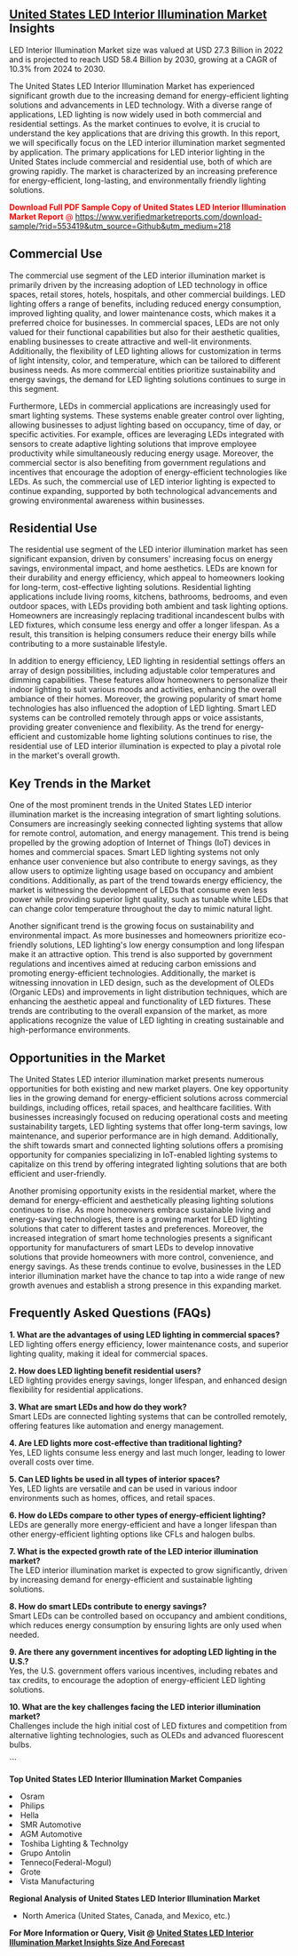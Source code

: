 <h2><a href="https://www.verifiedmarketreports.com/download-sample/?rid=553419&amp;utm_source=Github&amp;utm_medium=218" target="_blank">United States LED Interior Illumination Market</a> Insights</h2><p>LED Interior Illumination Market size was valued at USD 27.3 Billion in 2022 and is projected to reach USD 58.4 Billion by 2030, growing at a CAGR of 10.3% from 2024 to 2030.</p><p> <p>The United States LED Interior Illumination Market has experienced significant growth due to the increasing demand for energy-efficient lighting solutions and advancements in LED technology. With a diverse range of applications, LED lighting is now widely used in both commercial and residential settings. As the market continues to evolve, it is crucial to understand the key applications that are driving this growth. In this report, we will specifically focus on the LED interior illumination market segmented by application. The primary applications for LED interior lighting in the United States include commercial and residential use, both of which are growing rapidly. The market is characterized by an increasing preference for energy-efficient, long-lasting, and environmentally friendly lighting solutions. <p><span class=""><span style="color: #ff0000;"><strong>Download Full PDF Sample Copy of United States LED Interior Illumination Market Report</strong> @ </span><a href="https://www.verifiedmarketreports.com/download-sample/?rid=553419&amp;utm_source=Github&amp;utm_medium=218" target="_blank">https://www.verifiedmarketreports.com/download-sample/?rid=553419&amp;utm_source=Github&amp;utm_medium=218</a></span></p></p> <h2>Commercial Use</h2> <p>The commercial use segment of the LED interior illumination market is primarily driven by the increasing adoption of LED technology in office spaces, retail stores, hotels, hospitals, and other commercial buildings. LED lighting offers a range of benefits, including reduced energy consumption, improved lighting quality, and lower maintenance costs, which makes it a preferred choice for businesses. In commercial spaces, LEDs are not only valued for their functional capabilities but also for their aesthetic qualities, enabling businesses to create attractive and well-lit environments. Additionally, the flexibility of LED lighting allows for customization in terms of light intensity, color, and temperature, which can be tailored to different business needs. As more commercial entities prioritize sustainability and energy savings, the demand for LED lighting solutions continues to surge in this segment.</p> <p>Furthermore, LEDs in commercial applications are increasingly used for smart lighting systems. These systems enable greater control over lighting, allowing businesses to adjust lighting based on occupancy, time of day, or specific activities. For example, offices are leveraging LEDs integrated with sensors to create adaptive lighting solutions that improve employee productivity while simultaneously reducing energy usage. Moreover, the commercial sector is also benefiting from government regulations and incentives that encourage the adoption of energy-efficient technologies like LEDs. As such, the commercial use of LED interior lighting is expected to continue expanding, supported by both technological advancements and growing environmental awareness within businesses.</p> <h2>Residential Use</h2> <p>The residential use segment of the LED interior illumination market has seen significant expansion, driven by consumers' increasing focus on energy savings, environmental impact, and home aesthetics. LEDs are known for their durability and energy efficiency, which appeal to homeowners looking for long-term, cost-effective lighting solutions. Residential lighting applications include living rooms, kitchens, bathrooms, bedrooms, and even outdoor spaces, with LEDs providing both ambient and task lighting options. Homeowners are increasingly replacing traditional incandescent bulbs with LED fixtures, which consume less energy and offer a longer lifespan. As a result, this transition is helping consumers reduce their energy bills while contributing to a more sustainable lifestyle.</p> <p>In addition to energy efficiency, LED lighting in residential settings offers an array of design possibilities, including adjustable color temperatures and dimming capabilities. These features allow homeowners to personalize their indoor lighting to suit various moods and activities, enhancing the overall ambiance of their homes. Moreover, the growing popularity of smart home technologies has also influenced the adoption of LED lighting. Smart LED systems can be controlled remotely through apps or voice assistants, providing greater convenience and flexibility. As the trend for energy-efficient and customizable home lighting solutions continues to rise, the residential use of LED interior illumination is expected to play a pivotal role in the market's overall growth.</p> <h2>Key Trends in the Market</h2> <p>One of the most prominent trends in the United States LED interior illumination market is the increasing integration of smart lighting solutions. Consumers are increasingly seeking connected lighting systems that allow for remote control, automation, and energy management. This trend is being propelled by the growing adoption of Internet of Things (IoT) devices in homes and commercial spaces. Smart LED lighting systems not only enhance user convenience but also contribute to energy savings, as they allow users to optimize lighting usage based on occupancy and ambient conditions. Additionally, as part of the trend towards energy efficiency, the market is witnessing the development of LEDs that consume even less power while providing superior light quality, such as tunable white LEDs that can change color temperature throughout the day to mimic natural light.</p> <p>Another significant trend is the growing focus on sustainability and environmental impact. As more businesses and homeowners prioritize eco-friendly solutions, LED lighting's low energy consumption and long lifespan make it an attractive option. This trend is also supported by government regulations and incentives aimed at reducing carbon emissions and promoting energy-efficient technologies. Additionally, the market is witnessing innovation in LED design, such as the development of OLEDs (Organic LEDs) and improvements in light distribution techniques, which are enhancing the aesthetic appeal and functionality of LED fixtures. These trends are contributing to the overall expansion of the market, as more applications recognize the value of LED lighting in creating sustainable and high-performance environments.</p> <h2>Opportunities in the Market</h2> <p>The United States LED interior illumination market presents numerous opportunities for both existing and new market players. One key opportunity lies in the growing demand for energy-efficient solutions across commercial buildings, including offices, retail spaces, and healthcare facilities. With businesses increasingly focused on reducing operational costs and meeting sustainability targets, LED lighting systems that offer long-term savings, low maintenance, and superior performance are in high demand. Additionally, the shift towards smart and connected lighting solutions offers a promising opportunity for companies specializing in IoT-enabled lighting systems to capitalize on this trend by offering integrated lighting solutions that are both efficient and user-friendly.</p> <p>Another promising opportunity exists in the residential market, where the demand for energy-efficient and aesthetically pleasing lighting solutions continues to rise. As more homeowners embrace sustainable living and energy-saving technologies, there is a growing market for LED lighting solutions that cater to different tastes and preferences. Moreover, the increased integration of smart home technologies presents a significant opportunity for manufacturers of smart LEDs to develop innovative solutions that provide homeowners with more control, convenience, and energy savings. As these trends continue to evolve, businesses in the LED interior illumination market have the chance to tap into a wide range of new growth avenues and establish a strong presence in this expanding market.</p> <h2>Frequently Asked Questions (FAQs)</h2> <p><strong>1. What are the advantages of using LED lighting in commercial spaces?</strong><br>LED lighting offers energy efficiency, lower maintenance costs, and superior lighting quality, making it ideal for commercial spaces.</p> <p><strong>2. How does LED lighting benefit residential users?</strong><br>LED lighting provides energy savings, longer lifespan, and enhanced design flexibility for residential applications.</p> <p><strong>3. What are smart LEDs and how do they work?</strong><br>Smart LEDs are connected lighting systems that can be controlled remotely, offering features like automation and energy management.</p> <p><strong>4. Are LED lights more cost-effective than traditional lighting?</strong><br>Yes, LED lights consume less energy and last much longer, leading to lower overall costs over time.</p> <p><strong>5. Can LED lights be used in all types of interior spaces?</strong><br>Yes, LED lights are versatile and can be used in various indoor environments such as homes, offices, and retail spaces.</p> <p><strong>6. How do LEDs compare to other types of energy-efficient lighting?</strong><br>LEDs are generally more energy-efficient and have a longer lifespan than other energy-efficient lighting options like CFLs and halogen bulbs.</p> <p><strong>7. What is the expected growth rate of the LED interior illumination market?</strong><br>The LED interior illumination market is expected to grow significantly, driven by increasing demand for energy-efficient and sustainable lighting solutions.</p> <p><strong>8. How do smart LEDs contribute to energy savings?</strong><br>Smart LEDs can be controlled based on occupancy and ambient conditions, which reduces energy consumption by ensuring lights are only used when needed.</p> <p><strong>9. Are there any government incentives for adopting LED lighting in the U.S.?</strong><br>Yes, the U.S. government offers various incentives, including rebates and tax credits, to encourage the adoption of energy-efficient LED lighting solutions.</p> <p><strong>10. What are the key challenges facing the LED interior illumination market?</strong><br>Challenges include the high initial cost of LED fixtures and competition from alternative lighting technologies, such as OLEDs and advanced fluorescent bulbs.</p> ```</p><p><strong>Top United States LED Interior Illumination Market Companies</strong></p><div data-test-id=""><p><li>Osram</li><li> Philips</li><li> Hella</li><li> SMR Automotive</li><li> AGM Automotive</li><li> Toshiba Lighting & Technolgy</li><li> Grupo Antolin</li><li> Tenneco(Federal-Mogul)</li><li> Grote</li><li> Vista Manufacturing</li></p><div><strong>Regional Analysis of&nbsp;United States LED Interior Illumination Market</strong></div><ul><li dir="ltr"><p dir="ltr">North America&nbsp;(United States, Canada, and Mexico, etc.)</p></li></ul><p><strong>For More Information or Query, Visit @&nbsp;</strong><strong><a href="https://www.verifiedmarketreports.com/product/led-interior-illumination-market-size-and-forecast/?utm_source=Github&amp;utm_medium=218" target="_blank">United States LED Interior Illumination Market Insights Size And Forecast</a></strong></p></div>
